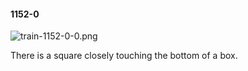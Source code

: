 #### 1152-0
![train-1152-0-0.png](https://github.com/lil-lab/nlvr/raw/master/nlvr/train/images/5/train-1152-0-0.png "train-1152-0-0.png")

There is a square closely touching the bottom of a box.